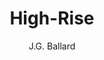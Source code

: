 ---
title: "High-Rise"
author: "J.G. Ballard"
isbn: ""
isbn13: "9789048838301"
rating: "3"
publisher: "Lebowski"
pages: "256"
publishYear: "2017"
read: "2020"
goodreads_id: "33920797"
---